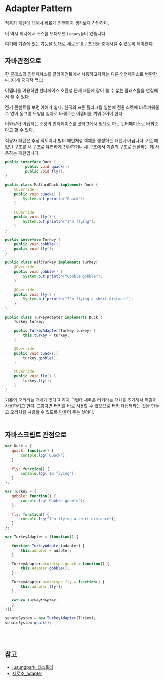 # Adapter Pattern

적응자 패턴에 대해서 빠르게 진행하자 생각보다 간단하다.
<br/>

이 역시 회사에서 소스를 보다보면 `Legacy`들이 있습니다.
<br/>

여기에 기존에 있는 기능을 토대로 새로운 요구조건을 충족시킬 수 있도록 해야한다.
<br/>

## 자바관점으로

한 클래스의 인터페이스를 클라이언트에서 사용하고자하는 다른 인터페이스로 변환한다.(이게 궁극적 목표)
<br/>

어댑터를 이용하면 인터페이스 호환성 문제 때문에 같이 쓸 수 없는 클래스들을 연결해서 쓸 수 있다.
<br/>

전기 콘센트를 보면 이해가 쉽다. 한국의 표준 플러그를 일본에 전원 소켓에 바로끼워줄수 없어 동그랑 모양을 일자로 바꿔주는 어댑터를 끼워주어야 한다.
<br/>

이와같이 어댑터는 소켓의 인터페이스를 플러그에서 필요로 하는 인터페이스로 바꿔준다고 할 수 있다.
<br/>

적응자 패턴은 추상 팩토리나 빌더 패턴처럼 객체를 생성하는 패턴이 아닙니다. 기존에 있던 구조를 새 구조로 유연하게 전환하거나 새 구조에서 기존의 구조로 전환하는 데 사용하는 패턴입니다.
<br/>

```java
public interface Duck {
         public void quack();
         public void fly();
}

public class MallardDuck implements Duck {
    @Override
    public void quack() {
        System.out.println("Quack");
    }
         
    @Override
    public void fly() {
        System.out.println("I'm flying");
    }
}

public interface Turkey {
    public void gobble();
    public void fly();
}

public class WildTurkey implements Turkey{
    @Override
    public void gobble() {
        System.out.println("Gobble gobble");
    }
         
    @Override
    public void fly() {
        System.out.println("I'm flying a short distance");
    }
}

public class TurkeyAdapter implements Duck {
    Turkey turkey;

    public TurkeyAdapter(Turkey turkey) {
        this.turkey = turkey;
    }

    @Override
    public void quack(){
        turkey.gobble();
    }

    @Override
    public void fly() {
        turkey.fly();
    }
}
```

기존의 오리라는 객체가 있다고 하자 그런데 새로운 터키라는 객체를 추가해서 똑같이 사용하려고 한다. 그렇다면 터키를 바로 사용할 수 없으므로 터키 어댑터라는 것을 만들고 오리처럼 사용할 수 있도록 만들어 주는 것이다.
<br/>
<br/>

## 자바스크립트 관점으로

```js
var Duck = {
   quack: function() {
       console.log('Quack');
   },

   fly: function() {
       console.log('Im flying');
   }
};

var Turkey = {
   gobble: function() {
       console.log('Gobble gobble');
   },

   fly: function() {
       console.log("I'm flying a short distance");
   }
};

var TurkeyAdapter = (function() {

   function TurkeyAdapter(adapter) {
       this.adapter = adapter;
   }

   TurkeyAdapter.prototype.quack = function() {
       this.adapter.gobble();
   };

   TurkeyAdapter.prototype.fly = function() {
       this.adapter.fly();
   };

   return TurkeyAdapter;
   }
)();

senateSystem = new TurkeyAdapter(Turkey);
senateSystem.quack();
```

<br/>
<br/>

## 참고

- [jusungpark_티스토리](http://jusungpark.tistory.com/22)
- [제로초_adapter](https://www.zerocho.com/category/JavaScript/post/57babe9f5abe0c17006fe230)



